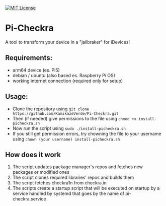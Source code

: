 [![MIT License][license-shield]][license-url]

# Pi-Checkra

A tool to transform your device in a "jailbraker" for iDevices!

## Requirements:
- arm64 device (es. Pi5)
- debian / ubuntu (also based es. Raspberry Pi OS)
- working internet connection (required only for setup)

## Usage:
- Clone the repository using `git clone https://github.com/KamikazeVerde/Pi-Checkra.git`
- Then (if needed) give permissions to the file using `chmod +x install-picheckra.sh`
- Now run the script using `sudo ./install-picheckra.sh`
- If you still get permission errors, try chowning the file to your username using `chown (your username) install-picheckra.sh`

## How does it work
1. The script updates package manager's repos and fetches new packages or modified ones
2. The script clones required libraries' repos and builds them
3. The script fetches checkra1n from checkra.in
4. The scripts create a startup script that will be executed on startup by a service handled by systemd that goes by the name of pi-checkra.service
   
[license-shield]: https://img.shields.io/github/license/othneildrew/Best-README-Template.svg?style=for-the-badge
[license-url]: https://github.com/KamikazeVerde/Pi-Checkra/blob/master/LICENSE.txt
